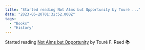 ```yaml
---
title: "Started reading Not Alms but Opportunity by Touré ..."
date: "2023-05-20T01:32:52.000Z"
tags: 
  - "Books"
  - "History"
---
```


Started reading [Not Alms but Opportunity](https://micro.blog/books/9780807888544) by Touré F. Reed 📚
